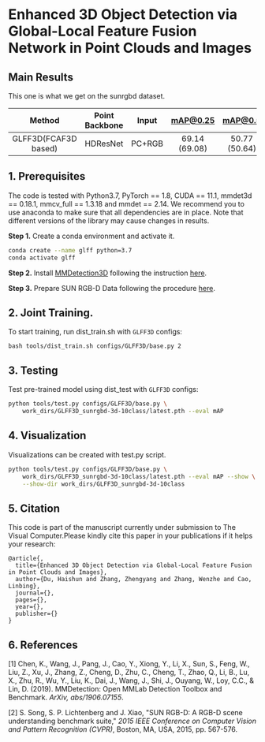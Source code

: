 # Enhanced 3D Object Detection via Global-Local Feature Fusion Network in Point Clouds and Images

## Main Results

This one is what we get on the sunrgbd dataset.

|        Method        | Point Backbone | Input  |   mAP@0.25    |    mAP@0.5    |
| :------------------: | :------------: | :----: | :-----------: | :-----------: |
| GLFF3D(FCAF3D based) |    HDResNet    | PC+RGB | 69.14 (69.08) | 50.77 (50.64) |

## 1. Prerequisites

The code is tested with Python3.7, PyTorch == 1.8, CUDA == 11.1, mmdet3d == 0.18.1, mmcv_full == 1.3.18 and mmdet == 2.14. We recommend you to use anaconda to make sure that all dependencies are in place. Note that different versions of the library may cause changes in results.

**Step 1.** Create a conda environment and activate it.

```bash
conda create --name glff python=3.7
conda activate glff
```

**Step 2.** Install [MMDetection3D](https://github.com/open-mmlab/mmdetection3d) following the instruction [here](https://github.com/open-mmlab/mmdetection3d/blob/master/docs/en/getting_started.md).

**Step 3.** Prepare SUN RGB-D Data following the procedure [here](https://github.com/open-mmlab/mmdetection3d/tree/master/data/sunrgbd).

## 2. Joint Training.

To start training, run dist_train.sh with `GLFF3D` configs:

```shell
bash tools/dist_train.sh configs/GLFF3D/base.py 2
```

## 3. Testing

Test pre-trained model using dist_test with `GLFF3D` configs:

```bash
python tools/test.py configs/GLFF3D/base.py \
    work_dirs/GLFF3D_sunrgbd-3d-10class/latest.pth --eval mAP
```

## 4. Visualization

Visualizations can be created with test.py script. 

```bash
python tools/test.py configs/GLFF3D/base.py \
    work_dirs/GLFF3D_sunrgbd-3d-10class/latest.pth --eval mAP --show \
    --show-dir work_dirs/GLFF3D_sunrgbd-3d-10class
```

## 5. Citation

This code is part of the manuscript currently under submission to The Visual Computer.Please kindly cite this paper in your publications if it helps your research:

```
@article{,
  title={Enhanced 3D Object Detection via Global-Local Feature Fusion in Point Clouds and Images},
  author={Du, Haishun and Zhang, Zhengyang and Zhang, Wenzhe and Cao, Linbing},
  journal={},
  pages={},
  year={},
  publisher={}
}
```

## 6. References

[1] Chen, K., Wang, J., Pang, J., Cao, Y., Xiong, Y., Li, X., Sun, S., Feng, W., Liu, Z., Xu, J., Zhang, Z., Cheng, D., Zhu, C., Cheng, T., Zhao, Q., Li, B., Lu, X., Zhu, R., Wu, Y., Liu, K., Dai, J., Wang, J., Shi, J., Ouyang, W., Loy, C.C., & Lin, D. (2019). MMDetection: Open MMLab Detection Toolbox and Benchmark. *ArXiv, abs/1906.07155*.

[2] S. Song, S. P. Lichtenberg and J. Xiao, "SUN RGB-D: A RGB-D scene understanding benchmark suite," *2015 IEEE Conference on Computer Vision and Pattern Recognition (CVPR)*, Boston, MA, USA, 2015, pp. 567-576.
